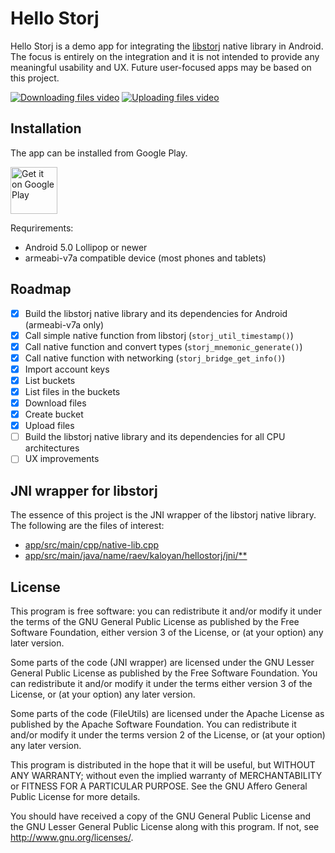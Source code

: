 # Hello Storj

Hello Storj is a demo app for integrating the [libstorj](https://github.com/Storj/libstorj) native library in Android. The focus is entirely on the integration and it is not intended to provide any meaningful usability and UX. Future user-focused apps may be based on this project.

[![Downloading files video](http://img.youtube.com/vi/1082cipNheo/0.jpg)](http://www.youtube.com/watch?v=1082cipNheo)
[![Uploading files video](http://img.youtube.com/vi/7h3rB0eByrU/0.jpg)](http://www.youtube.com/watch?v=7h3rB0eByrU)

## Installation

The app can be installed from Google Play.

<a href='https://play.google.com/store/apps/details?id=name.raev.kaloyan.hellostorj&pcampaignid=MKT-Other-global-all-co-prtnr-py-PartBadge-Mar2515-1'><img alt='Get it on Google Play' src='https://play.google.com/intl/en_us/badges/images/generic/en_badge_web_generic.png' height=75/></a>

Requrirements:
- Android 5.0 Lollipop or newer
- armeabi-v7a compatible device (most phones and tablets)


## Roadmap

* [x] Build the libstorj native library and its dependencies for Android (armeabi-v7a only)
* [x] Call simple native function from libstorj (`storj_util_timestamp()`)
* [x] Call native function and convert types (`storj_mnemonic_generate()`)
* [x] Call native function with networking (`storj_bridge_get_info()`)
* [x] Import account keys
* [x] List buckets
* [x] List files in the buckets
* [x] Download files
* [x] Create bucket
* [x] Upload files
* [ ] Build the libstorj native library and its dependencies for all CPU architectures
* [ ] UX improvements

## JNI wrapper for libstorj

The essence of this project is the JNI wrapper of the libstorj native library. The following are the files of interest:
- [app/src/main/cpp/native-lib.cpp](https://github.com/kaloyan-raev/hello-storj/blob/master/app/src/main/cpp/native-lib.cpp)
- [app/src/main/java/name/raev/kaloyan/hellostorj/jni/**](https://github.com/kaloyan-raev/hello-storj/blob/master/app/src/main/java/name/raev/kaloyan/hellostorj/jni/)

## License

This program is free software: you can redistribute it and/or modify it under the terms of the GNU General Public License as published by the Free Software Foundation, either version 3 of the License, or (at your option) any later version.

Some parts of the code (JNI wrapper) are licensed under the GNU Lesser General Public License as published by the Free Software Foundation. You can redistribute it and/or modify it under the terms either version 3 of the License, or (at your option) any later version.

Some parts of the code (FileUtils) are licensed under the Apache License as published by the Apache Software Foundation. You can redistribute it and/or modify it under the terms version 2 of the License, or (at your option) any later version.

This program is distributed in the hope that it will be useful, but WITHOUT ANY WARRANTY; without even the implied warranty of MERCHANTABILITY or FITNESS FOR A PARTICULAR PURPOSE. See the GNU Affero General Public License for more details.

You should have received a copy of the GNU General Public License and the GNU Lesser General Public License along with this program. If not, see http://www.gnu.org/licenses/.

